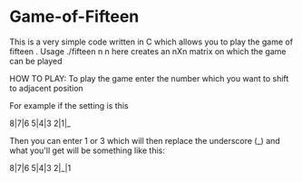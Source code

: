 # Game-of-Fifteen
This is a very simple code written in C which allows you to play the game of fifteen . 
Usage ./fifteen n 
n here creates an nXn matrix on which the game can be played

HOW TO PLAY: 
To play the game enter the number which you want to shift to adjacent position

For example if the setting is this 

8|7|6
5|4|3
2|1|_ 

Then you can enter 1 or 3 which will then replace the underscore (_) and what you'll get will be something like this:

8|7|6
5|4|3
2|_|1
